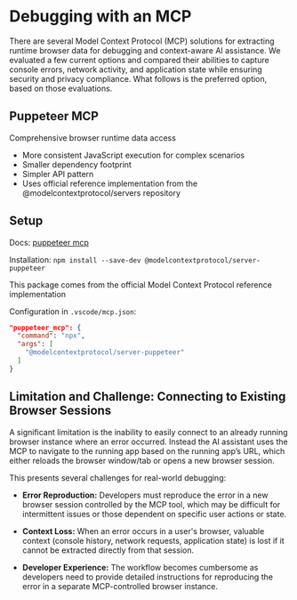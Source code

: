 # Debugging with an MCP

There are several Model Context Protocol (MCP) solutions for extracting runtime browser data for debugging and context-aware AI assistance. We evaluated a few current options and compared their abilities to capture console errors, network activity, and application state while ensuring security and privacy compliance. What follows is the preferred option, based on those evaluations.

## Puppeteer MCP

Comprehensive browser runtime data access

- More consistent JavaScript execution for complex scenarios
- Smaller dependency footprint
- Simpler API pattern
- Uses official reference implementation from the @modelcontextprotocol/servers repository

## Setup

Docs: [puppeteer mcp](https://github.com/modelcontextprotocol/servers/tree/main/src/puppeteer)

Installation: `npm install --save-dev @modelcontextprotocol/server-puppeteer`

This package comes from the official Model Context Protocol reference implementation

Configuration in `.vscode/mcp.json`:

```json
"puppeteer_mcp": {
  "command": "npx",
  "args": [
    "@modelcontextprotocol/server-puppeteer"
  ]
}
```

## Limitation and Challenge: Connecting to Existing Browser Sessions

A significant limitation is the inability to easily connect to an already running browser instance where an error occurred. Instead the AI assistant uses the MCP to navigate to the running app based on the running app’s URL, which either reloads the browser window/tab or opens a new browser session.

This presents several challenges for real-world debugging:

- **Error Reproduction:** Developers must reproduce the error in a new browser session controlled by the MCP tool, which may be difficult for intermittent issues or those dependent on specific user actions or state.

- **Context Loss:** When an error occurs in a user's browser, valuable context (console history, network requests, application state) is lost if it cannot be extracted directly from that session.

- **Developer Experience:** The workflow becomes cumbersome as developers need to provide detailed instructions for reproducing the error in a separate MCP-controlled browser instance.